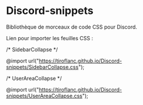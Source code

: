 # Discord-snippets
Bibliothèque de morceaux de code CSS pour Discord.

Lien pour importer les feuilles CSS :



/* SidebarCollapse */

@import url("https://tiroflanc.github.io/Discord-snippets/SidebarCollapse.css");

/* UserAreaCollapse */

@import url("https://tiroflanc.github.io/Discord-snippets/UserAreaCollapse.css");
